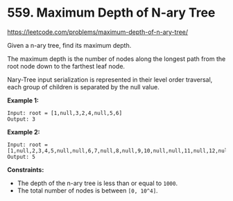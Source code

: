 # 559. Maximum Depth of N-ary Tree

https://leetcode.com/problems/maximum-depth-of-n-ary-tree/

Given a n-ary tree, find its maximum depth.

The maximum depth is the number of nodes along the longest path from the root node down to the farthest leaf node.

Nary-Tree input serialization is represented in their level order traversal, each group of children is separated by the null value.

**Example 1:**

```
Input: root = [1,null,3,2,4,null,5,6]
Output: 3
```

**Example 2:**

```
Input: root = [1,null,2,3,4,5,null,null,6,7,null,8,null,9,10,null,null,11,null,12,null,13,null,null,14]
Output: 5
```

**Constraints:**

- The depth of the n-ary tree is less than or equal to `1000`.
- The total number of nodes is between `[0, 10^4]`.

